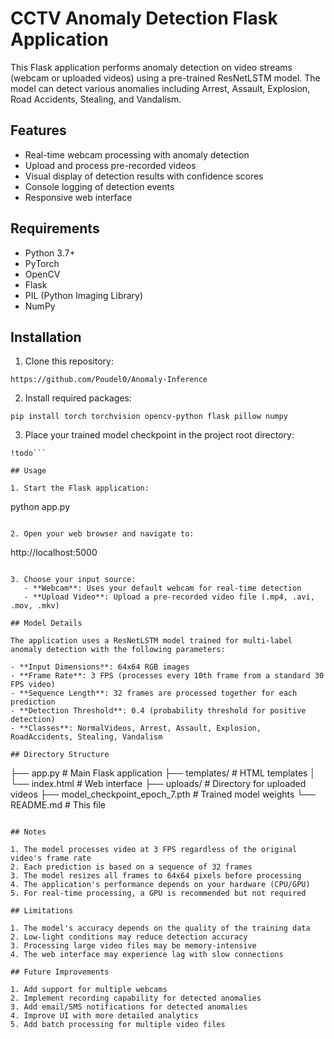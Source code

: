 # CCTV Anomaly Detection Flask Application

This Flask application performs anomaly detection on video streams (webcam or uploaded videos) using a pre-trained ResNetLSTM model. The model can detect various anomalies including Arrest, Assault, Explosion, Road Accidents, Stealing, and Vandalism.

## Features

- Real-time webcam processing with anomaly detection
- Upload and process pre-recorded videos
- Visual display of detection results with confidence scores
- Console logging of detection events
- Responsive web interface

## Requirements

- Python 3.7+
- PyTorch
- OpenCV
- Flask
- PIL (Python Imaging Library)
- NumPy

## Installation

1. Clone this repository:
```
https://github.com/Poudel0/Anomaly-Inference
```

2. Install required packages:
```
pip install torch torchvision opencv-python flask pillow numpy
```

3. Place your trained model checkpoint in the project root directory:
```
!todo```

## Usage

1. Start the Flask application:
```
python app.py
```

2. Open your web browser and navigate to:
```
http://localhost:5000
```

3. Choose your input source:
   - **Webcam**: Uses your default webcam for real-time detection
   - **Upload Video**: Upload a pre-recorded video file (.mp4, .avi, .mov, .mkv)

## Model Details

The application uses a ResNetLSTM model trained for multi-label anomaly detection with the following parameters:

- **Input Dimensions**: 64x64 RGB images
- **Frame Rate**: 3 FPS (processes every 10th frame from a standard 30 FPS video)
- **Sequence Length**: 32 frames are processed together for each prediction
- **Detection Threshold**: 0.4 (probability threshold for positive detection)
- **Classes**: NormalVideos, Arrest, Assault, Explosion, RoadAccidents, Stealing, Vandalism

## Directory Structure

```
├── app.py                     # Main Flask application
├── templates/                 # HTML templates
│   └── index.html             # Web interface
├── uploads/                   # Directory for uploaded videos
├── model_checkpoint_epoch_7.pth  # Trained model weights
└── README.md                  # This file
```

## Notes

1. The model processes video at 3 FPS regardless of the original video's frame rate
2. Each prediction is based on a sequence of 32 frames
3. The model resizes all frames to 64x64 pixels before processing
4. The application's performance depends on your hardware (CPU/GPU)
5. For real-time processing, a GPU is recommended but not required

## Limitations

1. The model's accuracy depends on the quality of the training data
2. Low-light conditions may reduce detection accuracy
3. Processing large video files may be memory-intensive
4. The web interface may experience lag with slow connections

## Future Improvements

1. Add support for multiple webcams
2. Implement recording capability for detected anomalies
3. Add email/SMS notifications for detected anomalies
4. Improve UI with more detailed analytics 
5. Add batch processing for multiple video files

